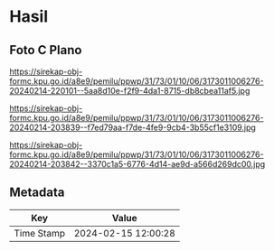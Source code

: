 # Hasil

## Foto C Plano

https://sirekap-obj-formc.kpu.go.id/a8e9/pemilu/ppwp/31/73/01/10/06/3173011006276-20240214-220101--5aa8d10e-f2f9-4da1-8715-db8cbea11af5.jpg

https://sirekap-obj-formc.kpu.go.id/a8e9/pemilu/ppwp/31/73/01/10/06/3173011006276-20240214-203839--f7ed79aa-f7de-4fe9-9cb4-3b55cf1e3109.jpg

https://sirekap-obj-formc.kpu.go.id/a8e9/pemilu/ppwp/31/73/01/10/06/3173011006276-20240214-203842--3370c1a5-6776-4d14-ae9d-a566d269dc00.jpg


## Metadata

| Key        | Value               |
| ---------- | ------------------- |
| Time Stamp | 2024-02-15 12:00:28 |




